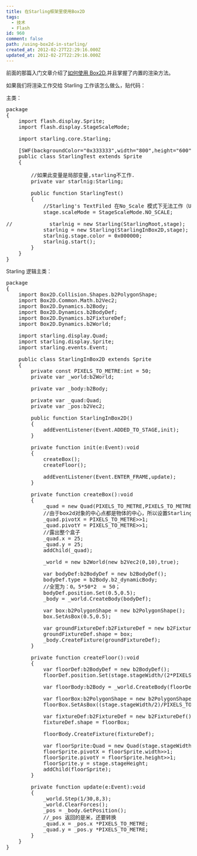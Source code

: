 ```yaml
---
title: 在Starling框架里使用Box2D
tags:
  - 技术
  - Flash
id: 960
comment: false
path: /using-box2d-in-starling/
created_at: 2012-02-27T22:29:16.000Z
updated_at: 2012-02-27T22:29:16.000Z
---
```


前面的那篇入门文章介绍了[如何使用 Box2D](http://tomyail.com/blog/?p=954 'Box2D使用笔记'),并且掌握了内置的渲染方法。

如果我们将渲染工作交给 Starling 工作该怎么做么，贴代码：

主类：

<pre>package
{
    import flash.display.Sprite;
    import flash.display.StageScaleMode;

    import starling.core.Starling;

    [SWF(backgroundColor="0x333333",width="800",height="600",frameRate="30")]
    public class StarlingTest extends Sprite
    {

        //如果此变量是局部变量,starling不工作.
        private var starlnig:Starling;

        public function StarlingTest()
        {
            //Starling's TextFiled 在No_Scale 模式下无法工作（Ubuntu下测试）
            stage.scaleMode = StageScaleMode.NO_SCALE;

//            starlnig = new Starling(StarlingRoot,stage);
            starlnig = new Starling(StarlingInBox2D,stage);
            starlnig.stage.color = 0x000000;
            starlnig.start();
        }
    }
}</pre>

Starling 逻辑主类：

<pre>package
{
    import Box2D.Collision.Shapes.b2PolygonShape;
    import Box2D.Common.Math.b2Vec2;
    import Box2D.Dynamics.b2Body;
    import Box2D.Dynamics.b2BodyDef;
    import Box2D.Dynamics.b2FixtureDef;
    import Box2D.Dynamics.b2World;

    import starling.display.Quad;
    import starling.display.Sprite;
    import starling.events.Event;

    public class StarlingInBox2D extends Sprite
    {
        private const PIXELS_TO_METRE:int = 50;
        private var _world:b2World;

        private var _body:b2Body;

        private var _quad:Quad;
        private var _pos:b2Vec2;

        public function StarlingInBox2D()
        {
            addEventListener(Event.ADDED_TO_STAGE,init);
        }

        private function init(e:Event):void
        {
            createBox();
            createFloor();

            addEventListener(Event.ENTER_FRAME,update);
        }

        private function createBox():void
        {
            _quad = new Quad(PIXELS_TO_METRE,PIXELS_TO_METRE);
            //由于box2d对象的中心点都是物体的中心，所以设置Starling的中心点也是物体中心保持两者坐标系的一致
            _quad.pivotX = PIXELS_TO_METRE>>1;
            _quad.pivotY = PIXELS_TO_METRE>>1;
            //露出整个盒子
            _quad.x = 25;
            _quad.y = 25;
            addChild(_quad);

            _world = new b2World(new b2Vec2(0,10),true);

            var bodyDef:b2BodyDef = new b2BodyDef();
            bodyDef.type = b2Body.b2_dynamicBody;
            //全宽为：0。5*50*2  = 50；
            bodyDef.position.Set(0.5,0.5);
            _body = _world.CreateBody(bodyDef);

            var box:b2PolygonShape = new b2PolygonShape();
            box.SetAsBox(0.5,0.5);

            var groundFixtureDef:b2FixtureDef = new b2FixtureDef();
            groundFixtureDef.shape = box;
            _body.CreateFixture(groundFixtureDef);
        }

        private function createFloor():void
        {
            var floorDef:b2BodyDef = new b2BodyDef();
            floorDef.position.Set(stage.stageWidth/(2*PIXELS_TO_METRE),stage.stageHeight/PIXELS_TO_METRE);

            var floorBody:b2Body = _world.CreateBody(floorDef);

            var floorBox:b2PolygonShape = new b2PolygonShape();
            floorBox.SetAsBox((stage.stageWidth/2)/PIXELS_TO_METRE,0.5);

            var fixtureDef:b2FixtureDef = new b2FixtureDef();
            fixtureDef.shape = floorBox;

            floorBody.CreateFixture(fixtureDef);

            var floorSprite:Quad = new Quad(stage.stageWidth/2,PIXELS_TO_METRE);
            floorSprite.pivotX = floorSprite.width>>1;
            floorSprite.pivotY = floorSprite.height>>1;
            floorSprite.y = stage.stageHeight;
            addChild(floorSprite);
        }

        private function update(e:Event):void
        {
            _world.Step(1/30,8,3);
            _world.ClearForces();
            _pos = _body.GetPosition();
            //_pos 返回的是米，还要转换
            _quad.x = _pos.x *PIXELS_TO_METRE;
            _quad.y = _pos.y *PIXELS_TO_METRE;
        }
    }
}</pre>
